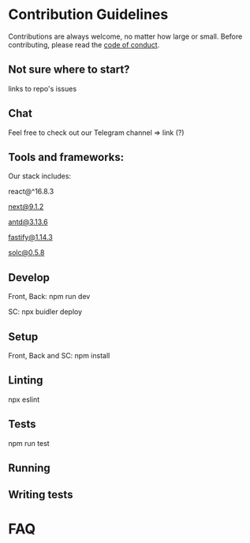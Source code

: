 # Contribution Guidelines

Contributions are always welcome, no matter how large or small. Before contributing, please read the [code of conduct](code_of_conduct.md).

## Not sure where to start?

links to repo's issues


## Chat

Feel free to check out our Telegram channel => link (?)

## Tools and frameworks:

Our stack includes:

react@^16.8.3

next@9.1.2

antd@3.13.6

fastify@1.14.3

solc@0.5.8


## Develop

Front, Back:
npm run dev

SC:
npx buidler deploy

## Setup


Front, Back and SC:
npm install

## Linting

npx eslint

## Tests

npm run test

## Running


## Writing tests

# FAQ

